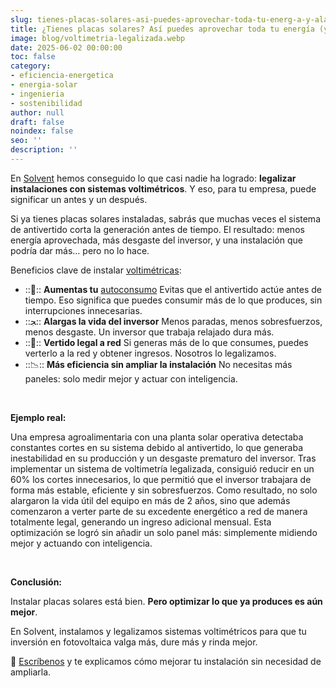 ```yaml
---
slug: tienes-placas-solares-asi-puedes-aprovechar-toda-tu-energ-a-y-alargar-la-vida-de-tu-inversor-gracias-a-la-voltimetr-a-legalizada
title: ¿Tienes placas solares? Así puedes aprovechar toda tu energía (y alargar la vida de tu inversor) gracias a la voltimetría legalizada
image: blog/voltimetria-legalizada.webp
date: 2025-06-02 00:00:00
toc: false
category:
- eficiencia-energetica
- energia-solar
- ingenieria
- sostenibilidad
author: null
draft: false
noindex: false
seo: ''
description: ''
---
```

En [Solvent](https://solventie.es) hemos conseguido lo que casi nadie ha logrado: **legalizar instalaciones con sistemas voltimétricos**. Y eso, para tu empresa, puede significar un antes y un después.

Si ya tienes placas solares instaladas, sabrás que muchas veces el sistema de antivertido corta la generación antes de tiempo. El resultado: menos energía aprovechada, más desgaste del inversor, y una instalación que podría dar más... pero no lo hace.

Beneficios clave de instalar [voltimétricas](/pierde-dinero-no-verter-energia-solar/):

- ::🔋:: **Aumentas tu** [autoconsumo](/autoconsumo-eficiencia-energetica-industria/) Evitas que el antivertido actúe antes de tiempo. Eso significa que puedes consumir más de lo que produces, sin interrupciones innecesarias.
- ::ﺠ️:: **Alargas la vida del inversor** Menos paradas, menos sobresfuerzos, menos desgaste. Un inversor que trabaja relajado dura más.
- ::🔌:: **Vertido legal a red** Si generas más de lo que consumes, puedes verterlo a la red y obtener ingresos. Nosotros lo legalizamos.
- ::📉:: **Más eficiencia sin ampliar la instalación** No necesitas más paneles: solo medir mejor y actuar con inteligencia.

 

**Ejemplo real:**

Una empresa agroalimentaria con una planta solar operativa detectaba constantes cortes en su sistema debido al antivertido, lo que generaba inestabilidad en su producción y un desgaste prematuro del inversor. Tras implementar un sistema de voltimetría legalizada, consiguió reducir en un 60% los cortes innecesarios, lo que permitió que el inversor trabajara de forma más estable, eficiente y sin sobresfuerzos. Como resultado, no solo alargaron la vida útil del equipo en más de 2 años, sino que además comenzaron a verter parte de su excedente energético a red de manera totalmente legal, generando un ingreso adicional mensual. Esta optimización se logró sin añadir un solo panel más: simplemente midiendo mejor y actuando con inteligencia.

 

**Conclusión:**

Instalar placas solares está bien. **Pero optimizar lo que ya produces es aún mejor**.

En Solvent, instalamos y legalizamos sistemas voltimétricos para que tu inversión en fotovoltaica valga más, dure más y rinda mejor.

📢 [Escríbenos](/contacto/) y te explicamos cómo mejorar tu instalación sin necesidad de ampliarla.
